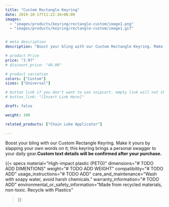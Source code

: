 ```yaml
---
title: "Custom Rectangle Keyring"
date: 2019-10-17T11:22:16+06:00
images:
  - "images/products/keyring/rectangle-custom/image1.png"
  - "images/products/keyring/rectangle-custom/image1.gif"


# meta description
description: "Boost your bling with our Custom Rectangle Keyring. Make it yours by slapping your own words on it; this keyring brings a personal swagger to your daily gear."

# product Price
price: "3.97"
# discount_price: "40.00"

# product variation
colors: ["Custom"]
sizes: ["Universal"]

# button link if you don't want to use snipcart. empty link will not show button
# button_link: "[Insert Link Here]"

draft: false

weight: 100

related_products: ["Chain Lube Applicator"]

---
```


Boost your bling with our Custom Rectangle Keyring. Make it yours by slapping your own words on it; this keyring brings a personal swagger to your daily gear.**Custom text details will be confirmed after your purchase.**

{{< specs
    material="High-impact plastic (PETG)"
    dimensions="# TODO ADD DIMENTIONS"
    weight="# TODO ADD WEIGHT"
    compatibility="# TODO ADD"
    usage_instructions="# TODO ADD"
    care_and_maintenance="Wash with soapy water, avoid harsh chemicals."
    warranty_information="# TODO ADD"
    environmental_or_safety_information="Made from recycled materials, non-toxic. Recycle with Plastics"
>}}
